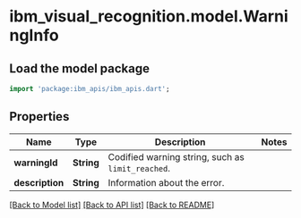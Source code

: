 # ibm_visual_recognition.model.WarningInfo

## Load the model package
```dart
import 'package:ibm_apis/ibm_apis.dart';
```

## Properties
Name | Type | Description | Notes
------------ | ------------- | ------------- | -------------
**warningId** | **String** | Codified warning string, such as `limit_reached`. | 
**description** | **String** | Information about the error. | 

[[Back to Model list]](../../README.md#documentation-for-models) [[Back to API list]](../../README.md#documentation-for-api-endpoints) [[Back to README]](../../README.md)


